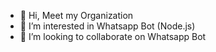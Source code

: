 - 👋 Hi, Meet my Organization 
- 👀 I’m interested in Whatsapp Bot (Node.js)
- 💞️ I’m looking to collaborate on Whatsapp Bot

<!---
JUW3NN/JUW3NN is a ✨ special ✨ repository because its `README.md` (this file) appears on your GitHub profile.
You can click the Preview link to take a look at your changes.
--->
